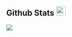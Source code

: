 ## Github Stats <img src="https://media.giphy.com/media/cj87CxfRtrUifF3Ryk/giphy.gif" width="25px">
<a href="https://github.com/fredcalgit">  
  <img align="center" src="https://github-readme-stats.vercel.app/api/top-langs/?username=fredcalgit&show_icons=true&theme=dark&langs_count=8&count_private=true&card_width=280&hide=css,scss,html"/>
</a>

<!-- <a href="https://github.com/fredcalgit">
 <img align="center" src="https://github-readme-stats.vercel.app/api?username=fredcalgit&hide=stars&show_icons=true&theme=dark&line_height=27"  alt="Fred's Github stats" height="220px" />
</a> -->




